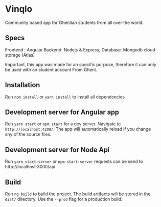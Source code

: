 # Vinqlo

Community based app for Ghentian students from all over the world.

## Specs 

Frontend : Angular
Backend: Nodejs & Express,
Database: Mongodb cloud storage (Atlas)

Important, this app was made for an specific purpose, therefore it can only be used with an student account From Ghent.

## Installation 

Run `npm install` or `yarn install` to install all dependencies

## Development server for Angular app

Run `yarn start` or `npm start` for a dev server. Navigate to `http://localhost:4200/`. The app will automatically reload if you change any of the source files.

## Development server for Node Api

Run `yarn start:server` or `npm start:server` requests can be send to http://localhost:3000/api

## Build

Run `ng build` to build the project. The build artifacts will be stored in the `dist/` directory. Use the `--prod` flag for a production build.
